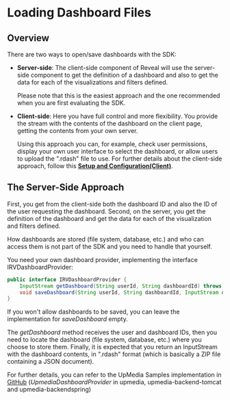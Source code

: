 # Loading Dashboard Files

## Overview

There are two ways to open/save dashboards with the SDK:

  - **Server-side**: The client-side component of Reveal will use the server-side component to get the definition of a dashboard and also to get the data for each of the visualizations and filters defined.

    Please note that this is the easiest approach and the one recommended when you are first evaluating the SDK.

  - **Client-side**: Here you have full control and more flexibility. You provide the stream with the contents of the dashboard on the client page, getting the contents from your own server.

    Using this approach you can, for example, check user permissions, display your own user interface to select the dashboard, or allow users to upload the ".rdash" file to use. For further details about the client-side approach, follow this [**Setup and Configuration(Client)**](~/en/developer/developer/web-sdk/setup-configuration.html#setup-and-configuration-client).

## The Server-Side Approach

First, you get from the client-side both the dashboard ID and also the ID of the user requesting the dashboard. Second, on the server, you get the definition of the dashboard and get the data for each of the visualization and filters defined.

How dashboards are stored (file system, database, etc.) and who can access them is not part of the SDK and you need to handle that yourself.


You need your own dashboard provider, implementing the interface IRVDashboardProvider:

```java
public interface IRVDashboardProvider {
    InputStream getDashboard(String userId, String dashboardId) throws IOException;
    void saveDashboard(String userId, String dashboardId, InputStream dashboardStream) throws IOException;
}
```

If you won't allow dashboards to be saved, you can leave the implementation for *saveDashboard* empty.

The *getDashboard* method receives the user and dashboard IDs, then you need to locate the dashboard (file system, database, etc.) where you choose to store them.
Finally, it is expected that you return an InputStream with the dashboard contents, in ".rdash" format (which is basically a ZIP file containing a JSON document).


For further details, you can refer to the UpMedia Samples implementation in [GitHub](https://github.com/RevealBi/sdk-samples-java) (*UpmediaDashboardProvider* in upmedia, upmedia-backend-tomcat and upmedia-backendspring)